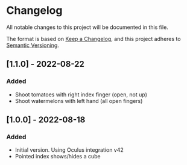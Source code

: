 # Changelog

All notable changes to this project will be documented in this file.

The format is based on [Keep a Changelog](https://keepachangelog.com/en/1.0.0/),
and this project adheres to [Semantic Versioning](https://semver.org/spec/v2.0.0.html).

## [1.1.0] - 2022-08-22

### Added

- Shoot tomatoes with right index finger (open, not up)
- Shoot watermelons with left hand (all open fingers)

## [1.0.0] - 2022-08-18

### Added

- Initial version. Using Oculus integration v42
- Pointed index shows/hides a cube
